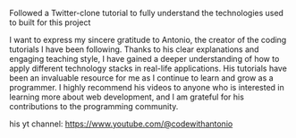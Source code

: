 Followed a Twitter-clone tutorial to fully understand the technologies used to built for this project

I want to express my sincere gratitude to Antonio, the creator of the coding tutorials I have been following. Thanks to his clear explanations and engaging teaching style, I have gained a deeper understanding of how to apply different technology stacks in real-life applications. His tutorials have been an invaluable resource for me as I continue to learn and grow as a programmer. I highly recommend his videos to anyone who is interested in learning more about web development, and I am grateful for his contributions to the programming community.

his yt channel: https://www.youtube.com/@codewithantonio
